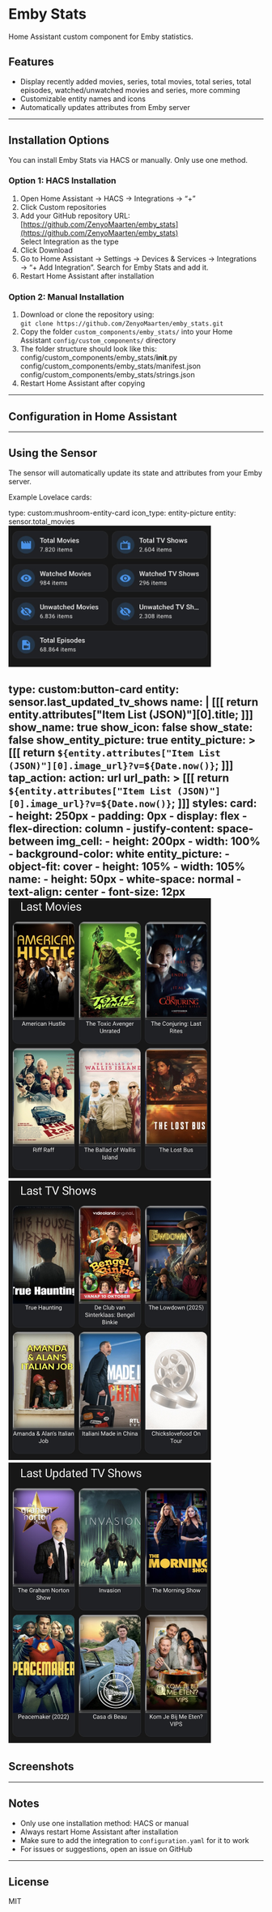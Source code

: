 # Emby Stats

Home Assistant custom component for Emby statistics.

## Features
- Display recently added movies, series, total movies, total series, total episodes, watched/unwatched movies and series, more comming
- Customizable entity names and icons
- Automatically updates attributes from Emby server

---

## Installation Options

You can install Emby Stats via HACS or manually. Only use one method.

### Option 1: HACS Installation
1. Open Home Assistant → HACS → Integrations → “+”
2. Click Custom repositories
3. Add your GitHub repository URL: [https://github.com/ZenyoMaarten/emby_stats](https://github.com/ZenyoMaarten/emby_stats)  
   Select Integration as the type
4. Click Download
5. Go to Home Assistant → Settings → Devices & Services → Integrations → “+ Add Integration”. Search for Emby Stats and add it.
6. Restart Home Assistant after installation

### Option 2: Manual Installation
1. Download or clone the repository using:  
   `git clone https://github.com/ZenyoMaarten/emby_stats.git`
2. Copy the folder `custom_components/emby_stats/` into your Home Assistant `config/custom_components/` directory
3. The folder structure should look like this:  
   config/custom_components/emby_stats/__init__.py  
   config/custom_components/emby_stats/manifest.json  
   config/custom_components/emby_stats/strings.json
4. Restart Home Assistant after copying

---

## Configuration in Home Assistant

---

## Using the Sensor
The sensor will automatically update its state and attributes from your Emby server.

Example Lovelace cards:  

type: custom:mushroom-entity-card
icon_type: entity-picture
entity: sensor.total_movies
<img src="./screenshots/4.jpg" alt="Dashboard Example" width="400">


type: custom:button-card
entity: sensor.last_updated_tv_shows
name: |
  [[[ return entity.attributes["Item List (JSON)"][0].title; ]]]
show_name: true
show_icon: false
show_state: false
show_entity_picture: true
entity_picture: >
  [[[ return `${entity.attributes["Item List
  (JSON)"][0].image_url}?v=${Date.now()}`; ]]]
tap_action:
  action: url
  url_path: >
    [[[ return `${entity.attributes["Item List
    (JSON)"][0].image_url}?v=${Date.now()}`; ]]]
styles:
  card:
    - height: 250px
    - padding: 0px
    - display: flex
    - flex-direction: column
    - justify-content: space-between
  img_cell:
    - height: 200px
    - width: 100%
    - background-color: white
  entity_picture:
    - object-fit: cover
    - height: 105%
    - width: 105%
  name:
    - height: 50px
    - white-space: normal
    - text-align: center
    - font-size: 12px
<img src="./screenshots/1.jpg" alt="Dashboard Example" width="400">
<img src="./screenshots/2.jpg" alt="Dashboard Example" width="400">
<img src="./screenshots/3.jpg" alt="Dashboard Example" width="400">
---

## Screenshots




---

## Notes
- Only use one installation method: HACS or manual  
- Always restart Home Assistant after installation  
- Make sure to add the integration to `configuration.yaml` for it to work  
- For issues or suggestions, open an issue on GitHub

---

## License
MIT
